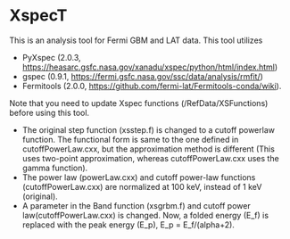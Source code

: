 # XspecT

This is an analysis tool for Fermi GBM and LAT data. This tool utilizes 

- PyXspec (2.0.3, https://heasarc.gsfc.nasa.gov/xanadu/xspec/python/html/index.html)
- gspec (0.9.1, https://fermi.gsfc.nasa.gov/ssc/data/analysis/rmfit/)
- Fermitools (2.0.0, https://github.com/fermi-lat/Fermitools-conda/wiki). 

Note that you need to update Xspec functions (/RefData/XSFunctions) before using this tool.
- The original step function (xsstep.f) is changed to a cutoff powerlaw function. The functional form is same to the one defined in cutoffPowerLaw.cxx, but the approximation method is different (This uses two-point approximation, whereas cutoffPowerLaw.cxx uses the gamma function).
- The power law (powerLaw.cxx) and cutoff power-law functions (cutoffPowerLaw.cxx) are normalized at 100 keV, instead of 1 keV (original).
- A parameter in the Band function (xsgrbm.f) and cutoff power law(cutoffPowerLaw.cxx) is changed. Now, a folded energy (E_f) is replaced with the peak energy (E_p), E_p = E_f/(alpha+2).
